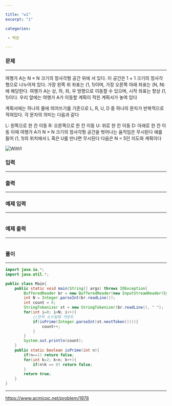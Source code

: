 ```yaml
---

title: "w1"
excerpt: "1"

categories:

 - 백준 

---
```


### 문제

---

여행가 A는 N × N 크기의 정사각형 공간 위에 서 있다. 이 공간은 1 × 1 크기의 정사각형으로 나누어져 있다.
가장 왼쪽 위 좌표는 (1, 1)이며, 가장 오른쪽 아래 좌표는 (N, N)에 해당한다.
여행가 A는 상, 하, 좌, 우 방향으로 이동할 수 있으며, 시작 좌표는 항상 (1, 1)이다. 우리 앞에는 여행가 A가
이동할 계획이 적힌 계획서가 놓여 있다

계획서에는 하나의 줄에 띄어쓰기를 기준으로 L, R, U, D 중 하나의 문자가 반복적으로 적혀있다.
각 문자의 의미는 다음과 같다

L: 왼쪽으로 한 칸 이동
R: 오른쪽으로 한 칸 이동
U: 위로 한 칸 이동
D: 아래로 한 칸 이동
이때 여행가 A가 N × N 크기의 정사각형 공간을 벗어나는 움직임은 무시된다
예를 들어 (1, 1)의 위치에서 L 혹은 U를 만나면 무시된다
다음은 N = 5인 지도와 계획이다

![With1](https://user-images.githubusercontent.com/57998468/107729375-1603b200-6d34-11eb-97a9-81f7eddf7d87.png)





### 입력

---





### 출력

---





### 예제 입력

---

```

```



### 예제 출력

---

```

```









### 풀이

---

```java
import java.io.*;
import java.util.*;

public class Main{
    public static void main(String[] args) throws IOException{
        BufferedReader br = new BufferedReader(new InputStreamReader(System.in));
        int N = Integer.parseInt(br.readLine());
        int count = 0;
        StringTokenizer st = new StringTokenizer(br.readLine(), " ");
        for(int i=0; i<N; i++){
            //만약 소수일때 카운트
            if(isPrime(Integer.parseInt(st.nextToken()))){
                count++;
            }
        }
        System.out.println(count);
    }
    public static boolean isPrime(int n){
        if(n==1) return false;
        for(int k=2; k<n; k++){
            if(n%k == 0) return false;
        }
        return true;
    }
}
```







---



https://www.acmicpc.net/problem/1978

## 

